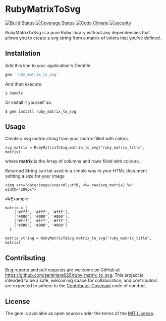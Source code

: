 # RubyMatrixToSvg

[![Build Status](https://travis-ci.org/santiriera626/ruby_matrix_to_svg.svg?branch=master)](https://travis-ci.org/santiriera626/ruby_matrix_to_svg)
[![Coverage Status](https://coveralls.io/repos/github/santiriera626/ruby_matrix_to_svg/badge.svg?branch=master)](https://coveralls.io/github/santiriera626/ruby_matrix_to_svg?branch=master)
[![Code Climate](https://codeclimate.com/github/santiriera626/ruby_matrix_to_svg/badges/gpa.svg)](https://codeclimate.com/github/santiriera626/ruby_matrix_to_svg)
[![security](https://hakiri.io/github/santiriera626/ruby_matrix_to_svg/master.svg)](https://hakiri.io/github/santiriera626/ruby_matrix_to_svg/master)

RubyMatrixToSvg is a pure Ruby library without any dependencies that allows you to create a svg string from a matrix of colors that you've defined.

## Installation

Add this line to your application's Gemfile:

```ruby
gem 'ruby_matrix_to_svg'
```

And then execute:

    $ bundle

Or install it yourself as:

    $ gem install ruby_matrix_to_svg

## Usage

Create a svg matrix string from your matrix filled with colors.
  
    svg_matrix = RubyMatrixToSvg.matrix_to_svg("ruby_matrix_title", matrix)
  
  where **matrix** is the Array of columns and rows filled with colours.

Returned String can be used in a simple way in your HTML document settting a size for your image
    
    <img src="data:image/svg+xml;utf8, <%= raw(svg_matrix) %>" width="200px">

##Example

    matrix = [
        ['#fff', '#fff', '#fff'],
        ['#000', '#000', '#000'],
        ['#fff', '#fff', '#fff'],
        ['#000', '#000', '#000']
      ]

    matrix_string = RubyMatrixToSvg.matrix_to_svg("ruby_matrix_title", matrix)

## Contributing

Bug reports and pull requests are welcome on GitHub at https://github.com/santiriera626/ruby_matrix_to_svg. This project is intended to be a safe, welcoming space for collaboration, and contributors are expected to adhere to the [Contributor Covenant](contributor-covenant.org) code of conduct.


## License

The gem is available as open source under the terms of the [MIT License](http://opensource.org/licenses/MIT).

